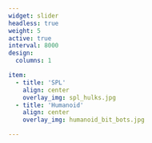 ```yaml
---
widget: slider
headless: true
weight: 5 
active: true
interval: 8000
design:
  columns: 1

item:
  - title: 'SPL'
    align: center
    overlay_img: spl_hulks.jpg
  - title: 'Humanoid'
    align: center
    overlay_img: humanoid_bit_bots.jpg

---
```

